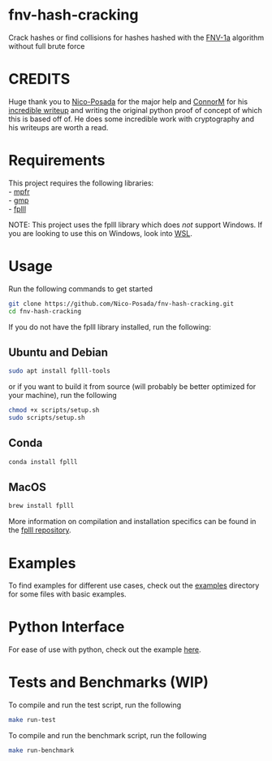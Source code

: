 # fnv-hash-cracking
Crack hashes or find collisions for hashes hashed with the [FNV-1a](https://en.wikipedia.org/wiki/Fowler–Noll–Vo_hash_function#FNV-1a_hash) algorithm without full brute force

# CREDITS
Huge thank you to [Nico-Posada](https://github.com/Nico-Posada) for the major help and [ConnorM](https://connor-mccartney.github.io) for his [incredible writeup](https://connor-mccartney.github.io/cryptography/other/Trying-to-crack-COD-FNV-hashes) and writing the original python proof of concept of which this is based off of. He does some incredible work with cryptography and his writeups are worth a read.

# Requirements
This project requires the following libraries:<br/>
    - [mpfr](https://www.mpfr.org)<br/>
    - [gmp](https://gmplib.org)<br/>
    - [fplll](https://github.com/fplll/fplll)<br/>
    
NOTE: This project uses the fplll library which does *not* support Windows. If you are looking to use this on Windows, look into [WSL](https://learn.microsoft.com/en-us/windows/wsl/install).

# Usage
Run the following commands to get started
```bash
git clone https://github.com/Nico-Posada/fnv-hash-cracking.git
cd fnv-hash-cracking
```

If you do not have the fplll library installed, run the following:
## Ubuntu and Debian
```bash
sudo apt install fplll-tools
```

or if you want to build it from source (will probably be better optimized for your machine), run the following
```bash
chmod +x scripts/setup.sh
sudo scripts/setup.sh
```

## Conda
```bash
conda install fplll
```

## MacOS
```bash
brew install fplll
```

More information on compilation and installation specifics can be found in the [fplll repository](https://github.com/fplll/fplll?tab=readme-ov-file#compilation).

# Examples
To find examples for different use cases, check out the [examples](./examples/) directory for some files with basic examples.

# Python Interface
For ease of use with python, check out the example [here](./examples/python-interface/).

# Tests and Benchmarks (WIP)
To compile and run the test script, run the following 
```bash
make run-test
```

To compile and run the benchmark script, run the following 
```bash
make run-benchmark
```